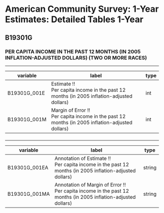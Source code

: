 # American Community Survey: 1-Year Estimates: Detailed Tables 1-Year

## B19301G

### PER CAPITA INCOME IN THE PAST 12 MONTHS (IN 2005 INFLATION-ADJUSTED DOLLARS) (TWO OR MORE RACES)

___

| variable | label | type |
| ----- | ----- | ----- |
| B19301G_001E | Estimate !!<br>Per capita income in the past 12 months (in 2005 inflation-adjusted dollars) | int |
| B19301G_001M | Margin of Error !!<br>Per capita income in the past 12 months (in 2005 inflation-adjusted dollars) | int |
### 

___

| variable | label | type |
| ----- | ----- | ----- |
| B19301G_001EA | Annotation of Estimate !!<br>Per capita income in the past 12 months (in 2005 inflation-adjusted dollars) | string |
| B19301G_001MA | Annotation of Margin of Error !!<br>Per capita income in the past 12 months (in 2005 inflation-adjusted dollars) | string |

